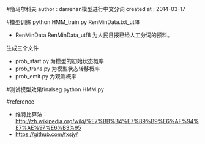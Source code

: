 #隐马尔科夫
author : darrenan模型进行中文分词
created at : 2014-03-17

#模型训练
python HMM_train.py RenMinData.txt_utf8
* RenMinData.RenMinData_utf8 为人民日报已经人工分词的预料。

生成三个文件

* prob_start.py 为模型的初始状态概率
* prob_trans.py 为模型状态转移概率
* prob_emit.py 为观测概率

#测试模型效果finalseg
python HMM.py

#reference
* 维特比算法：http://zh.wikipedia.org/wiki/%E7%BB%B4%E7%89%B9%E6%AF%94%E7%AE%97%E6%B3%95
* https://github.com/fxsjy/